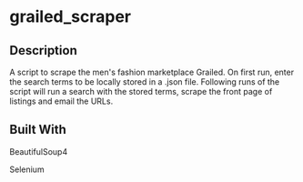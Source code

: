 # grailed_scraper

## Description
A script to scrape the men's fashion marketplace Grailed.
On first run, enter the search terms to be locally stored in a .json file.
Following runs of the script will run a search with the stored terms, scrape the front page of listings and email the URLs.

## Built With
BeautifulSoup4

Selenium

